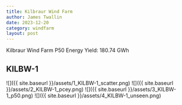 ```yaml
---
title: Kilbraur Wind Farm
author: James Twallin
date: 2023-12-20
category: windfarm
layout: post
---
```

Kilbraur Wind Farm P50 Energy Yield: 180.74 GWh

KILBW-1
-------------
![]({{ site.baseurl }}/assets/1_KILBW-1_scatter.png)
![]({{ site.baseurl }}/assets/2_KILBW-1_pcey.png)
![]({{ site.baseurl }}/assets/3_KILBW-1_p50.png)
![]({{ site.baseurl }}/assets/4_KILBW-1_unseen.png)

